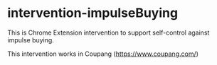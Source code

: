# intervention-impulseBuying

This is Chrome Extension intervention to support self-control against impulse buying.

This intervention works in Coupang (https://www.coupang.com/)

